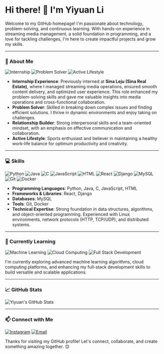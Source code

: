 # Hi there! 👋 I'm Yiyuan Li

Welcome to my GitHub homepage! I'm passionate about technology, problem-solving, and continuous learning. With hands-on experience in streaming media management, a solid foundation in programming, and a love for tackling challenges, I'm here to create impactful projects and grow my skills.

---

### 📝 About Me
![Internship](https://img.shields.io/badge/Internship-Sina%20Leju-blue)
![Problem Solver](https://img.shields.io/badge/Strength-Problem%20Solver-brightgreen)
![Active Lifestyle](https://img.shields.io/badge/Hobby-Sports-orange)

- **Internship Experience**: Previously interned at **Sina Leju (Sina Real Estate)**, where I managed streaming media operations, ensured smooth content delivery, and optimized user experience. This role enhanced my problem-solving skills and gave me valuable insights into media operations and cross-functional collaboration.
- **Problem Solver**: Skilled in breaking down complex issues and finding efficient solutions. I thrive in dynamic environments and enjoy taking on challenges.
- **Relationship Builder**: Strong interpersonal skills and a team-oriented mindset, with an emphasis on effective communication and collaboration.
- **Active Lifestyle**: Sports enthusiast and believer in maintaining a healthy work-life balance for optimum productivity and creativity.

---

### 💻 Skills
![Python](https://img.shields.io/badge/Code-Python-blue)
![Java](https://img.shields.io/badge/Code-Java-orange)
![C](https://img.shields.io/badge/Code-C-lightgrey)
![JavaScript](https://img.shields.io/badge/Code-JavaScript-yellow)
![HTML](https://img.shields.io/badge/Code-HTML-red)
![React](https://img.shields.io/badge/Framework-React-blue)
![Django](https://img.shields.io/badge/Framework-Django-green)
![MySQL](https://img.shields.io/badge/Database-MySQL-blue)
![Git](https://img.shields.io/badge/Tools-Git-blue)
![Docker](https://img.shields.io/badge/Tools-Docker-blue)

- **Programming Languages**: Python, Java, C, JavaScript, HTML
- **Frameworks & Libraries**: React, Django
- **Databases**: MySQL
- **Tools**: Git, Docker
- **Technical Expertise**: Strong foundation in data structures, algorithms, and object-oriented programming. Experienced with Linux environments, network protocols (HTTP, TCP/UDP), and distributed systems.

---

### 🌱 Currently Learning
![Machine Learning](https://img.shields.io/badge/Learning-Machine%20Learning-blueviolet)
![Cloud Computing](https://img.shields.io/badge/Learning-Cloud%20Computing-yellow)
![Full Stack Development](https://img.shields.io/badge/Learning-Full%20Stack%20Development-brightgreen)

I'm currently exploring advanced machine learning algorithms, cloud computing platforms, and enhancing my full-stack development skills to build versatile and scalable applications.

---

### 📈 GitHub Stats
![Yiyuan's GitHub Stats](https://github-readme-stats.vercel.app/api?username=yiyuanlee&show_icons=true&theme=default)

---

### 📫 Connect with Me
[![Instagram](https://img.shields.io/badge/Instagram-Connect-ff69b4?logo=instagram)](https://www.instagram.com/uamos_7/)
[![Email](https://img.shields.io/badge/Email-Contact%20Me-red?logo=gmail)](mailto:liyiyuanzhuhai@gmail.com)

Thanks for visiting my GitHub profile! Let's connect, collaborate, and create something amazing together. 😊
